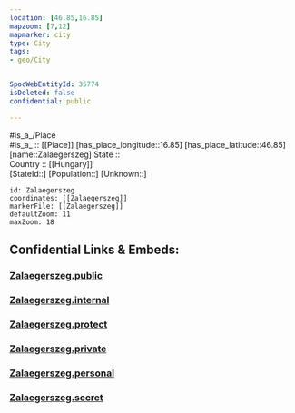 ```yaml
---
location: [46.85,16.85] 
mapzoom: [7,12] 
mapmarker: city 
type: City
tags:
- geo/City


SpocWebEntityId: 35774
isDeleted: false
confidential: public

---
```

#is_a_/Place  
#is_a_ :: [[Place]] 
[has_place_longitude::16.85] 
[has_place_latitude::46.85] 
[name::Zalaegerszeg] 
State ::  
Country :: [[Hungary]]  
[StateId::] 
[Population::] 
[Unknown::] 


```leaflet
id: Zalaegerszeg
coordinates: [[Zalaegerszeg]] 
markerFile: [[Zalaegerszeg]] 
defaultZoom: 11 
maxZoom: 18
```


## Confidential Links & Embeds: 

### [Zalaegerszeg.public](/_public/\Earth\Continent\Europe\Europe~East\Hungary\Counties~Hungary\Zala\counties~Zala\Zalaegerszeg\CityZalaegerszeg.public.md) 

### [Zalaegerszeg.internal](/_internal/\Earth\Continent\Europe\Europe~East\Hungary\Counties~Hungary\Zala\counties~Zala\Zalaegerszeg\CityZalaegerszeg.internal.md) 

### [Zalaegerszeg.protect](/_protect/\Earth\Continent\Europe\Europe~East\Hungary\Counties~Hungary\Zala\counties~Zala\Zalaegerszeg\CityZalaegerszeg.protect.md) 

### [Zalaegerszeg.private](/_private/\Earth\Continent\Europe\Europe~East\Hungary\Counties~Hungary\Zala\counties~Zala\Zalaegerszeg\CityZalaegerszeg.private.md) 

### [Zalaegerszeg.personal](/_personal/\Earth\Continent\Europe\Europe~East\Hungary\Counties~Hungary\Zala\counties~Zala\Zalaegerszeg\CityZalaegerszeg.personal.md) 

### [Zalaegerszeg.secret](/_secret/\Earth\Continent\Europe\Europe~East\Hungary\Counties~Hungary\Zala\counties~Zala\Zalaegerszeg\CityZalaegerszeg.secret.md)

